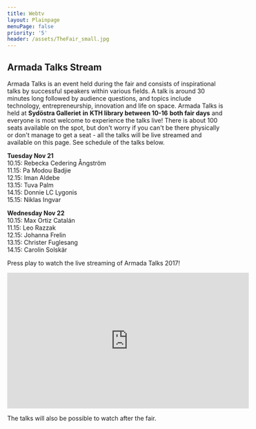 ```yaml
---
title: Webtv
layout: Plainpage
menuPage: false
priority: '5'
header: /assets/TheFair_small.jpg
---
```

## Armada Talks Stream

Armada Talks is an event held during the fair and consists of inspirational talks by successful speakers within various fields. A talk is around 30 minutes long followed by audience questions, and topics include technology, entrepreneurship, innovation and life on space. Armada Talks is held at **Sydöstra Galleriet** **in** **KTH library between 10-16** **both fair days** and everyone is most welcome to experience the talks live! There is about 100 seats available on the spot, but don't worry if you can't be there physically or don't manage to get a seat - all the talks will be live streamed and available on this page. See schedule of the talks below.

**Tuesday Nov 21**\
10.15: Rebecka Cedering Ångström\
11.15: Pa Modou Badjie \
12.15: Iman Aldebe\
13.15: Tuva Palm\
14.15: Donnie LC Lygonis\
15.15: Niklas Ingvar

**Wednesday Nov 22**\
10.15: Max Ortiz Catalán\
11.15: Leo Razzak\
12.15: Johanna Frelin\
13.15: Christer Fuglesang\
14.15: Carolin Solskär

Press play to watch the live streaming of Armada Talks 2017!

<iframe width="560" height="315" src="https://www.youtube.com/embed/13wjnqn6V7M" frameborder="0" allowfullscreen></iframe>

The talks will also be possible to watch after the fair.

